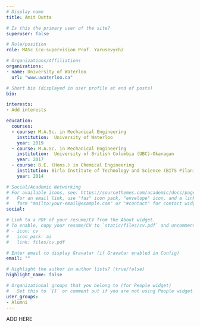 ```yaml
---
# Display name
title: Amit Dutta

# Is this the primary user of the site?
superuser: false

# Role/position
role: MASc (co-supervision Prof. Yarusevych)

# Organizations/Affiliations
organizations:
- name: University of Waterloo
  url: "www.uwaterloo.ca"

# Short bio (displayed in user profile at end of posts)
bio:

interests:
- Add interests

education:
  courses:
  - course: M.A.Sc. in Mechanical Engineering
    institution:  University of Waterloo
    year: 2019
  - course: M.A.Sc. in Mechanical Engineering
    institution:  University of British Columbia (UBC)-Okanagan
    year: 2017
  - course: B.E. (Hons.) in Chemical Engineering
    institution: Birla Institute of Technology and Science (BITS Pilani)
    year: 2014

# Social/Academic Networking
# For available icons, see: https://sourcethemes.com/academic/docs/page-builder/#icons
#   For an email link, use "fas" icon pack, "envelope" icon, and a link in the
#   form "mailto:your-email@example.com" or "#contact" for contact widget.
social:

# Link to a PDF of your resume/CV from the About widget.
# To enable, copy your resume/CV to `static/files/cv.pdf` and uncomment the lines below.
# - icon: cv
#   icon_pack: ai
#   link: files/cv.pdf

# Enter email to display Gravatar (if Gravatar enabled in Config)
email: ""

# Highlight the author in author lists? (true/false)
highlight_name: false

# Organizational groups that you belong to (for People widget)
#   Set this to `[]` or comment out if you are not using People widget.
user_groups:
- Alumni
---
```


ADD HERE
